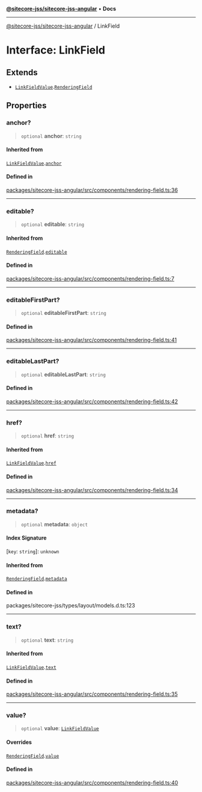[**@sitecore-jss/sitecore-jss-angular**](../README.md) • **Docs**

***

[@sitecore-jss/sitecore-jss-angular](../README.md) / LinkField

# Interface: LinkField

## Extends

- [`LinkFieldValue`](LinkFieldValue.md).[`RenderingField`](RenderingField.md)

## Properties

### anchor?

> `optional` **anchor**: `string`

#### Inherited from

[`LinkFieldValue`](LinkFieldValue.md).[`anchor`](LinkFieldValue.md#anchor)

#### Defined in

[packages/sitecore-jss-angular/src/components/rendering-field.ts:36](https://github.com/Sitecore/jss/blob/ff400466a8d16483c667d9a837e1247d6192035e/packages/sitecore-jss-angular/src/components/rendering-field.ts#L36)

***

### editable?

> `optional` **editable**: `string`

#### Inherited from

[`RenderingField`](RenderingField.md).[`editable`](RenderingField.md#editable)

#### Defined in

[packages/sitecore-jss-angular/src/components/rendering-field.ts:7](https://github.com/Sitecore/jss/blob/ff400466a8d16483c667d9a837e1247d6192035e/packages/sitecore-jss-angular/src/components/rendering-field.ts#L7)

***

### editableFirstPart?

> `optional` **editableFirstPart**: `string`

#### Defined in

[packages/sitecore-jss-angular/src/components/rendering-field.ts:41](https://github.com/Sitecore/jss/blob/ff400466a8d16483c667d9a837e1247d6192035e/packages/sitecore-jss-angular/src/components/rendering-field.ts#L41)

***

### editableLastPart?

> `optional` **editableLastPart**: `string`

#### Defined in

[packages/sitecore-jss-angular/src/components/rendering-field.ts:42](https://github.com/Sitecore/jss/blob/ff400466a8d16483c667d9a837e1247d6192035e/packages/sitecore-jss-angular/src/components/rendering-field.ts#L42)

***

### href?

> `optional` **href**: `string`

#### Inherited from

[`LinkFieldValue`](LinkFieldValue.md).[`href`](LinkFieldValue.md#href)

#### Defined in

[packages/sitecore-jss-angular/src/components/rendering-field.ts:34](https://github.com/Sitecore/jss/blob/ff400466a8d16483c667d9a837e1247d6192035e/packages/sitecore-jss-angular/src/components/rendering-field.ts#L34)

***

### metadata?

> `optional` **metadata**: `object`

#### Index Signature

 \[`key`: `string`\]: `unknown`

#### Inherited from

[`RenderingField`](RenderingField.md).[`metadata`](RenderingField.md#metadata)

#### Defined in

packages/sitecore-jss/types/layout/models.d.ts:123

***

### text?

> `optional` **text**: `string`

#### Inherited from

[`LinkFieldValue`](LinkFieldValue.md).[`text`](LinkFieldValue.md#text)

#### Defined in

[packages/sitecore-jss-angular/src/components/rendering-field.ts:35](https://github.com/Sitecore/jss/blob/ff400466a8d16483c667d9a837e1247d6192035e/packages/sitecore-jss-angular/src/components/rendering-field.ts#L35)

***

### value?

> `optional` **value**: [`LinkFieldValue`](LinkFieldValue.md)

#### Overrides

[`RenderingField`](RenderingField.md).[`value`](RenderingField.md#value)

#### Defined in

[packages/sitecore-jss-angular/src/components/rendering-field.ts:40](https://github.com/Sitecore/jss/blob/ff400466a8d16483c667d9a837e1247d6192035e/packages/sitecore-jss-angular/src/components/rendering-field.ts#L40)
